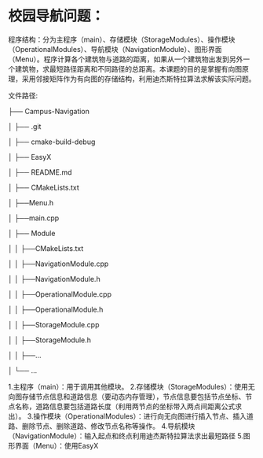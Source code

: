 

# 校园导航问题：

程序结构：分为主程序（main）、存储模块（StorageModules）、操作模块（OperationalModules）、导航模块（NavigationModule）、图形界面（Menu）。程序计算各个建筑物与道路的距离，如果从一个建筑物出发到另外一个建筑物，求最短路径距离和不同路径的总距离。本课题的目的是掌握有向图原理，采用邻接矩阵作为有向图的存储结构，利用迪杰斯特拉算法求解该实际问题。

文件路径:

├── Campus-Navigation

│   ├── .git

│   ├── cmake-build-debug

│   ├── EasyX

│   ├── README.md

│   ├── CMakeLists.txt

│   ├──Menu.h

│   ├──main.cpp

│   ├── Module

│    │   ├──CMakeLists.txt

│    │   ├──NavigationModule.cpp

│    │   ├──NavigationModule.h

│    │   ├──OperationalModule.cpp

│    │   ├──OperationalModule.h

│    │   ├──StorageModule.cpp

│    │   ├──StorageModule.h

│    │   ├──...

│   └── ...

1.主程序（main）：用于调用其他模块。
2.存储模块（StorageModules）：使用无向图存储节点信息和道路信息（要动态内存管理），节点信息要包括节点坐标、节点名称，道路信息要包括道路长度（利用两节点的坐标带入两点间距离公式求出）。
3.操作模块（OperationalModules）：进行向无向图进行插入节点、插入道路、删除节点、删除道路、修改节点名称等操作。
4.导航模块（NavigationModule）：输入起点和终点利用迪杰斯特拉算法求出最短路径
5.图形界面（Menu）：使用EasyX